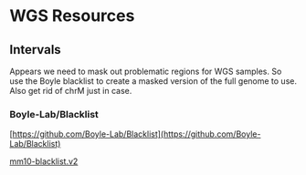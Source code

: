 # WGS Resources

## Intervals

Appears we need to mask out problematic regions for WGS samples. So use the Boyle blacklist to create a masked version of the full genome to use. Also get rid of chrM just in case. 



### Boyle-Lab/Blacklist

[https://github.com/Boyle-Lab/Blacklist](https://github.com/Boyle-Lab/Blacklist)

[mm10-blacklist.v2](https://github.com/Boyle-Lab/Blacklist/raw/refs/heads/master/lists/mm10-blacklist.v2.bed.gz)

